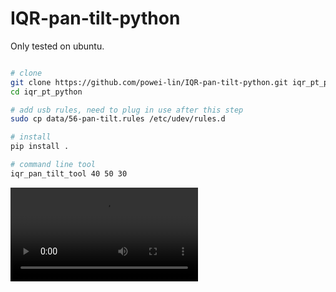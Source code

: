 # IQR-pan-tilt-python

Only tested on ubuntu.

```bash

# clone
git clone https://github.com/powei-lin/IQR-pan-tilt-python.git iqr_pt_python
cd iqr_pt_python

# add usb rules, need to plug in use after this step
sudo cp data/56-pan-tilt.rules /etc/udev/rules.d

# install
pip install .

# command line tool
iqr_pan_tilt_tool 40 50 30

```
![](data/sample.mov)